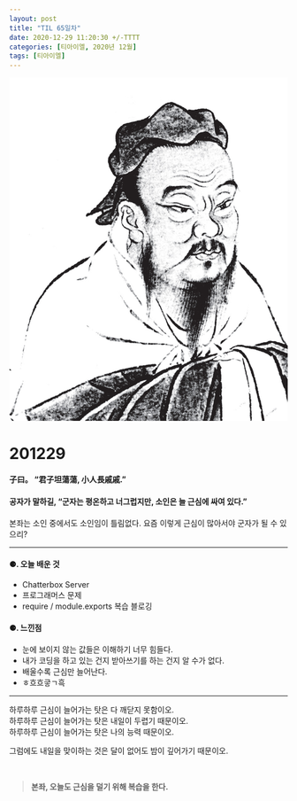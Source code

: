 ```yaml
---
layout: post
title: "TIL 65일차"
date: 2020-12-29 11:20:30 +/-TTTT
categories: [티아이엘, 2020년 12월]
tags: [티아이엘]
---
```


![image](/assets/img/sample/avatar.jpg)

# **201229**

#### **子曰。 “君子坦蕩蕩, 小人長戚戚.”**

#### **공자가 말하길, “군자는 평온하고 너그럽지만, 소인은 늘 근심에 싸여 있다.”**

본좌는 소인 중에서도 소인임이 틀림없다. 요즘 이렇게 근심이 많아서야 군자가 될 수 있으리?

---

#### **⚈. 오늘 배운 것**

- Chatterbox Server
- 프로그래머스 문제
- require / module.exports 복습 블로깅

#### **⚈. 느낀점**

- 눈에 보이지 않는 값들은 이해하기 너무 힘들다.
- 내가 코딩을 하고 있는 건지 받아쓰기를 하는 건지 알 수가 없다.
- 배울수록 근심만 늘어난다.
- ㅎ흐흐긓ㄱ흑

---

하루하루 근심이 늘어가는 탓은 다 깨닫지 못함이오.  
하루하루 근심이 늘어가는 탓은 내일이 두렵기 때문이오.  
하루하루 근심이 늘어가는 탓은 나의 능력 때문이오.

그럼에도 내일을 맞이하는 것은 달이 없어도 밤이 깊어가기 때문이오.

<br>

> **본좌, 오늘도 근심을 덜기 위해 복습을 한다.**
